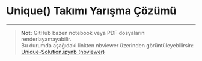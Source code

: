 # Unique() Takımı Yarışma Çözümü

---

> **Not:** GitHub bazen notebook veya PDF dosyalarını renderlayamayabilir.  
> Bu durumda aşağıdaki linkten nbviewer üzerinden görüntüleyebilirsin:  
> [Unique-Solution.ipynb (nbviewer)](https://nbviewer.org/github/unique-func/btk25-solution/blob/main/Unique-Solution.ipynb)

